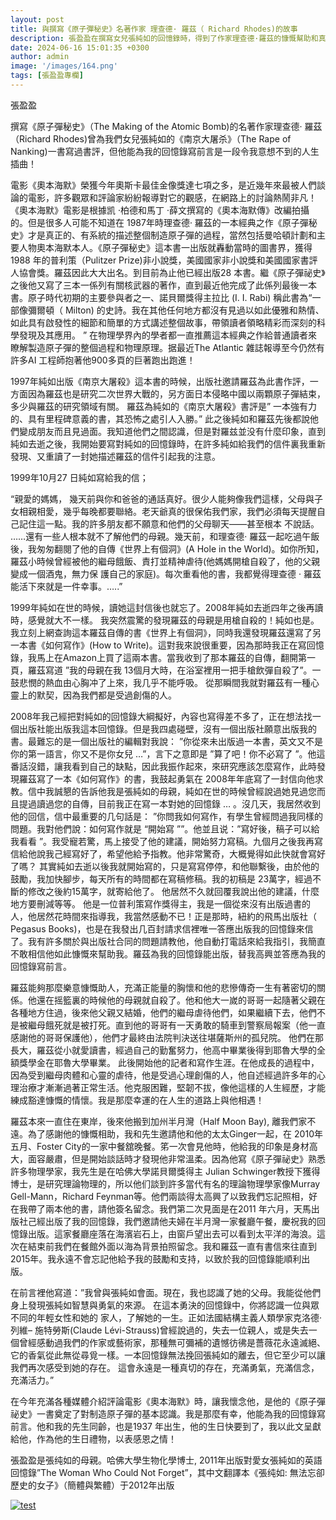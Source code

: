 ```yaml
---
layout: post
title: 與撰寫《原子彈秘史》名著作家 理查德· 羅茲（ Richard Rhodes)的故事
description: 張盈盈在撰寫女兒張純如的回憶錄時，得到了作家理查德·羅茲的慷慨幫助和真摯鼓勵，兩人在共同的悲痛與理解中結下深厚友誼，使這段創作之旅充滿感動與温情。
date: 2024-06-16 15:01:35 +0300
author: admin
image: '/images/164.png'
tags: [張盈盈專欄]
---
```

張盈盈

撰寫《原子彈秘史》（The Making of the Atomic Bomb)的名著作家理查德· 羅茲（Richard Rhodes)曾為我們女兒張純如的《南京大屠杀》（The Rape of Nanking)一書寫過書評，但他能為我的回憶錄寫前言是一段令我意想不到的人生插曲！

電影《奧本海默》榮獲今年奧斯卡最佳金像獎達七項之多，是近幾年來最被人們談論的電影，許多觀眾和評論家紛紛報導對它的觀感，在網路上的討論熱鬧非凡！《奧本海默》電影是根據凯 ·柏德和馬丁 ·薛文撰寫的《奧本海默傳》改編拍攝的。但是很多人可能不知道在 1987年時理查德· 羅茲的一本經典之作《原子彈秘史》才是真正的、有系統的描述整個制造原子彈的過程，當然包括曼哈頓計劃和主要人物奧本海默本人。《原子彈秘史》這本書一出版就轟動當時的圖書界，獲得 1988 年的普利策（Pulitzer Prize)非小說獎，美國國家非小說獎和美國國家書評人協會獎。羅茲因此大大出名。到目前為止他已經出版28 本書。繼《原子彈祕史》之後他又寫了三本一係列有關核武器的著作，直到最近他完成了此係列最後一本書。原子時代初期的主要參與者之一、諾貝爾獎得主拉比 (I. I. Rabi) 稱此書為“一部像彌爾頓（ Milton) 的史詩。我在其他任何地方都沒有見過以如此優​​雅和熱情、如此具有啟發性的細節和簡單的方式講述整個故事，帶領讀者領略精彩而深刻的科學發現及其應用。 ” 在物理學界內的學者都一直推薦這本經典之作給普通讀者來瞭解製造原子彈的整個過程和物理原理。据最近The Atlantic 雜誌報導至今仍然有許多AI 工程師抱著他900多頁的巨著跑出跑進！

1997年純如出版《南京大屠殺》這本書的時候，出版社邀請羅茲為此書作評，一方面因為羅茲也是研究二次世界大戰的，另方面日本侵略中國以兩顆原子彈結束，多少與羅茲的研究領域有關。 羅茲為純如的《南京大屠殺》書評是” 一本強有力的、具有里程碑意義的書，其恐怖之處引人入勝。” 此之後純如和羅茲先後都說他們變成朋友而且見過面。我知道他們之間認識，但是對羅兹並没有什麼印象，直到純如去逝之後，我開始要寫對純如的回憶錄時，在許多純如給我們的信件裏我重新發現、又重讀了一封她描述羅茲的信件引起我的注意。

1999年10月27 日純如寫給我的信；

“親愛的媽媽， 幾天前與你和爸爸的通話真好。很少人能夠像我們這樣，父母與子女相親相愛，幾乎每晚都要聯絡。老天爺真的很保佑我們家，我們必須每天提醒自己記住這一點。我的許多朋友都不願意和他們的父母聊天——甚至根本 不說話。 ……還有一些人根本就不了解他們的母親。幾天前，和理查德· 羅茲一起吃過午飯後，我匆匆翻閱了他的自傳《世界上有個洞》(A Hole in the World)。如你所知，羅茲小時候曾經被他的繼母餓飯、責打並精神虐待(他媽媽開槍自殺了，他的父親變成一個酒鬼，無力保 護自己的家庭)。每次重看他的書，我都覺得理查德 · 羅茲能活下來就是一件幸事。…..”

1999年純如在世的時候，讀她這封信後也就忘了。2008年純如去逝四年之後再讀時，感覺就大不一樣。 我突然震驚的發現羅茲的母親是用槍自殺的！純如也是。我立刻上網查詢這本羅茲自傳的書《世界上有個洞》，同時我還發現羅茲還寫了另一本書《如何寫作》(How to Write)。這對我來說很重要，因為那時我正在寫回憶錄，我馬上在Amazon上買了這兩本書。當我收到了那本羅茲的自傳，翻開第一頁，羅茲寫道 ”我的母親在我 13個月大時，在浴室裡用一把手槍飲彈自殺了”。一鼓悲憫的熱血由心胸冲了上來，我几乎不能呼吸。 從那瞬間我就對羅茲有一種心靈上的默契，因為我們都是受過創傷的人。

2008年我己經把對純如的回憶錄大綱擬好，內容也寫得差不多了，正在想法找一個出版社能出版我這本回憶錄。但是我四處碰壁，沒有一個出版社願意出版我的書。最難忘的是一個出版社的編輯對我說： ”你從來未出版過一本書，英文又不是你的第一語言，你又不是你女兒 …”，言下之意即是 ”算了吧！你不必寫了 ”。他這番話沒錯，讓我看到自己的缺點，因此我振作起來，來研究應該怎麼寫作，此時發現羅茲寫了一本《如何寫作》的書，我鼓起勇氣在 2008年年底寫了一封信向他求教。信中我誠懇的告訴他我是張純如的母親，純如在世的時候曾經說過她見過您而且提過讀過您的自傳，目前我正在寫一本對她的回憶錄 … 。沒几天，我居然收到他的回信，信中最重要的几句話是： ”你問我如何寫作，有學生曾經問過我同樣的問題。我對他們說：如何寫作就是 “開始寫 ””。他並且说：”寫好後，稿子可以給我看看 ”。我受寵若驚，馬上接受了他的建議，開始努力寫稿。九個月之後我再寫信給他說我己經寫好了，希望他給予指教。他非常驚奇，大概覺得如此快就會寫好了嗎？ 其實純如去逝以後我就開始寫的，只是寫寫停停，和他聯繫後，由於他的鼓勵，我加快腳步，每天所有的時間都在寫稿修稿。我的初稿是 23萬字，經過不斷的修改之後約15萬字，就寄給他了。 他居然不久就回覆我說出他的建議，什麼地方要刪減等等。 他是一位普利策寫作獎得主，我是一個從來沒有出版過書的人，他居然花時間來指導我，我當然感動不已！正是那時，紐約的飛馬出版社（ Pegasus Books)，也是在我發出几百封請求信裡唯一答應出版我的回憶錄來信了。我有許多關於與出版社合同的問題請教他，他自動打電話來給我指引，我簡直不敢相信他如此慷慨來幫助我。羅茲為我的回憶錄能出版，替我高興並答應為我的回憶錄寫前言。

羅茲能夠那麼樂意慷慨助人，充滿正能量的胸懷和他的悲慘傳奇一生有著密切的關係。他還在摇籃裏的時候他的母親就自殺了。他和他大一嵗的哥哥一起隨著父親在各種地方住過，後來他父親又結婚，他們的繼母虐待他們，如果繼續下去，他們不是被繼母餓死就是被打死。直到他的哥哥有一天勇敢的騎車到警察局報案（他一直感謝他的哥哥保護他），他們才最終由法院判決送往堪薩斯州的孤兒院。 他們在那長大，羅茲從小就愛讀書，經過自己的勤奮努力，他高中畢業後得到耶魯大學的全額獎學金在耶魯大學畢業。 此後開始他的記者和寫作生涯。在他成長的過程中，因為受到繼母肉體和心靈的虐待，他是受過心理創傷的人，他自述經過許多年的心理治療才漸漸過著正常生活。他克服困難，堅韌不拔，像他這樣的人生經歷，才能練成豁達慷慨的情懷。我是那麼幸運的在人生的道路上與他相遇！

羅茲本來一直住在東岸，後來他搬到加州半月灣（Half Moon Bay), 離我們家不遠。為了感謝他的慷慨相助，我和先生邀請他和他的太太Ginger一起，在 2010年五月、Foster City的一家中餐舘晚餐。笫一次會見他時，他給我的印象是身材高大，面容嚴肅，但是開始談話時才發現他非常溫柔。因為他寫《原子彈祕史》熟悉許多物理學家，我先生是在哈佛大學諾貝爾獎得主 Julian Schwinger教授下獲得博士，是研究理論物理的，所以他们談到許多當代有名的理論物理學家像Murray Gell-Mann，Richard Feynman等。他們兩談得太高興了以致我們忘記照相，好在我帶了兩本他的書，請他簽名留念。我們第二次見面是在2011 年六月，天馬出版社己經出版了我的回憶錄，我們邀請他夫婦在半月灣一家餐廳午餐，慶祝我的回憶錄出版。這家餐廳座落在海濱岩石上，由窗戶望出去可以看到太平洋的海浪。這次在結束前我們在餐館外面以海為背景拍照留念。我和羅茲一直有書信來往直到 2015年。我永遠不會忘記他給予我的鼓勵和支持，以致於我的回憶錄能順利出版。

在前言裡他寫道：”我曾與張純如會面。現在，我也認識了她的父母。我能從他們身上發現張純如智慧與勇氣的來源。 在這本勇決的回憶錄中，你將認識一位與眾不同的年輕女性和她的 家人，了解她的一生。正如法國結構主義人類學家克洛德· 列維– 施特勞斯(Claude Lévi-Strauss)曾經說過的，失去一位親人，或是失去一個曾經感動過我們的作家或藝術家，那種無可彌補的遺憾彷彿是薔薇花永遠滅絕、它的香氣從此無從尋覓一樣。一本回憶錄無法挽回張純如的離去，但它至少可以讓我們再次感受到她的存在。 這會永遠是一種真切的存在，充滿勇氣，充滿信念，充滿活力。”

在今年充滿各種媒體介紹評論電影《奧本海默》時，讓我懷念他，是他的《原子彈祕史》一書奠定了對制造原子彈的基本認識。我是那麼有幸，他能為我的回憶錄寫前言。他和我的先生同齡，也是1937 年出生，他的生日快要到了，我以此文呈獻給他，作為他的生日禮物，以表感恩之情！

 張盈盈是張纯如的母親。哈佛大學生物化學博士,  2011年出版對愛女張純如的英語回憶錄”The Woman Who Could Not Forget”，其中文翻譯本《張纯如: 無法忘卻歷史的女子》（簡體與繁體）于2012年出版


<a href="https://thatirischang.github.io/pdf/20240616.pdf" target="_blank">
  <img src="https://thatirischang.github.io/images/20240616.jpg" alt="test" title="点击查看PDF">
</a>
